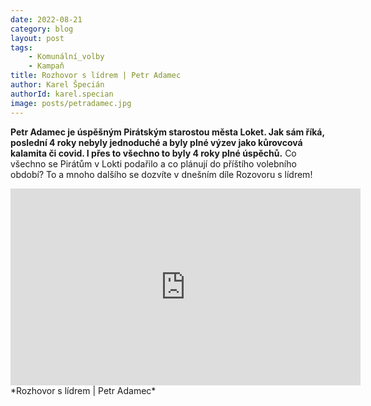 ```yaml
---
date: 2022-08-21
category: blog
layout: post
tags:
    - Komunální_volby
    - Kampaň
title: Rozhovor s lídrem | Petr Adamec
author: Karel Špecián
authorId: karel.specian
image: posts/petradamec.jpg
---
```

**Petr Adamec je úspěšným Pirátským starostou města Loket. Jak sám říká, poslední 4 roky nebyly jednoduché a byly plné výzev jako kůrovcová kalamita či covid. I přes to všechno to byly 4 roky plné úspěchů.**
Co všechno se Pirátům v Lokti podařilo a co plánují do příštího volebního období? To a mnoho dalšího se dozvíte v dnešním díle Rozovoru s lídrem!
<iframe width="560" height="315" src="https://www.youtube.com/embed/mNpZsdKeMf0" frameborder="0" allow="accelerometer; autoplay; clipboard-write; encrypted-media; gyroscope; picture-in-picture" allowfullscreen></iframe> *Rozhovor s lídrem | Petr Adamec*
